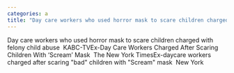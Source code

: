 ```yaml
---
categories: a
title: "Day care workers who used horror mask to scare children charged with felony child abuse  KABCTV"
---
```

Day care workers who used horror mask to scare children charged with felony child abuse&nbsp;&nbsp;KABC-TVEx-Day Care Workers Charged After Scaring Children With ‘Scream’ Mask&nbsp;&nbsp;The New York TimesEx-daycare workers charged after scaring "bad" children with "Scream" mask&nbsp;&nbsp;New York 